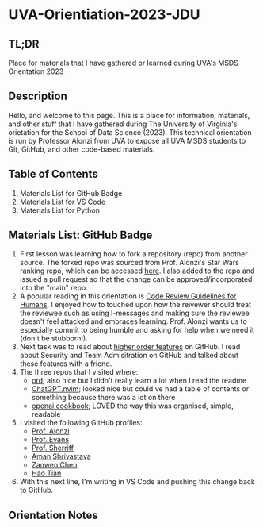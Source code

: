 # UVA-Orientiation-2023-JDU
## TL;DR
Place for materials that I have gathered or learned during UVA's MSDS Orientation 2023

## Description
Hello, and welcome to this page. This is a place for information, materials, and other stuff that I have gathered during The University of Virginia's orietation for the School of Data Science (2023). This technical orientation is run by Professor Alonzi from UVA to expose all UVA MSDS students to Git, GitHub, and other code-based materials.

## Table of Contents
1. Materials List for GitHub Badge
2. Materials List for VS Code
3. Materials List for Python

## Materials List: GitHub Badge
1. First lesson was learning how to fork a repository (repo) from another source. The forked repo was sourced from Prof. Alonzi's Star Wars ranking repo, which can be accessed [here](http://alonzi.github.io/star_wars_power_rankings). I also added to the repo and issued a pull request so that the change can be approved/incorporated into the "main" repo.
2. A popular reading in this orientation is [Code Review Guidelines for Humans](https://phauer.com/2018/code-review-guidelines/). I enjoyed how to touched upon how the reivewer should treat the reviewee such as using I-messages and making sure the reviewee doesn't feel attacked and embraces learning. Prof. Alonzi wants us to especially commit to being humble and asking for help when we need it (don't be stubborn!).
3. Next task was to read about [higher order features](https://github.com/features) on GitHub. I read about Security and Team Admisitration on GitHub and talked about these features with a friend.
4. The three repos that I visited where:
     - [ord](https://github.com/ordinals/ord); also nice but I didn't really learn a lot when I read the readme
     - [ChatGPT.nvim](https://github.com/jackMort/ChatGPT.nvim); looked nice but could've had a table of contents or something because there was a lot on there
     - [openai cookbook](https://github.com/openai/openai-cookbook); LOVED the way this was organised, simple, readable
5. I visited the following GitHub profiles:
     - [Prof. Alonzi](https://github.com/alonzi)
     - [Prof. Evans](https://github.com/evansuva)
     - [Prof. Sherriff](https://github.com/marksherriff)
     - [Aman Shrivastava](https://github.com/4m4n5)
     - [Zanwen Chen](https://github.com/zhanwenchen)
     - [Hao Tian](https://github.com/Haotian9850)
6. With this next line, I'm writing in VS Code and pushing this change back to GitHub.
## Orientation Notes
